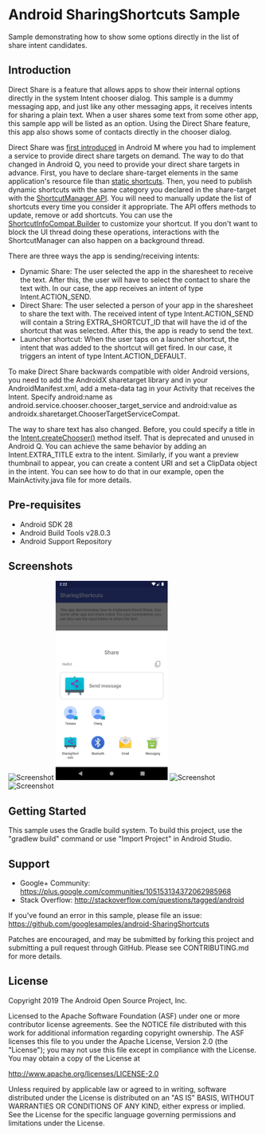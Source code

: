 
Android SharingShortcuts Sample
===================================

Sample demonstrating how to show some options directly in the list of share intent candidates.

Introduction
------------

Direct Share is a feature that allows apps to show their internal options directly in the
system Intent chooser dialog. This sample is a dummy messaging app, and just like any other
messaging apps, it receives intents for sharing a plain text. When a user shares some text from some
other app, this sample app will be listed as an option. Using the Direct Share feature, this app
also shows some of contacts directly in the chooser dialog.

Direct Share was [first introduced][1] in Android M where you had to implement a service to provide
direct share targets on demand. The way to do that changed in Android Q, you need to provide your
direct share targets in advance. First, you have to declare share-target elements in the same
application's resource file than [static shortcuts][2]. Then, you need to publish dynamic
shortcuts with the same category you declared in the share-target with the [ShortcutManager API][3].
You will need to manually update the list of shortcuts every time you consider it appropriate.
The API offers methods to update, remove or add shortcuts. You can use the
[ShortcutInfoCompat.Builder][4] to customize your shortcut. If you don't want to block the UI thread
doing these operations, interactions with the ShortcutManager can also happen on a background thread.

There are three ways the app is sending/receiving intents:
- Dynamic Share: The user selected the app in the sharesheet to receive the text. After this,
the user will have to select the contact to share the text with. In our case, the app receives an
intent of type Intent.ACTION_SEND.
- Direct Share: The user selected a person of your app in the sharesheet to share the text with.
The received intent of type Intent.ACTION_SEND will contain a String EXTRA_SHORTCUT_ID that will
have the id of the shortcut that was selected. After this, the app is ready to send the text.
- Launcher shortcut: When the user taps on a launcher shortcut, the intent that was
added to the shortcut will get fired. In our case, it triggers an intent of type Intent.ACTION_DEFAULT.

To make Direct Share backwards compatible with older Android versions, you need to add the AndroidX
sharetarget library and in your AndroidManifest.xml, add a meta-data tag in your Activity that
receives the Intent. Specify android:name as android.service.chooser.chooser_target_service and
android:value as androidx.sharetarget.ChooserTargetServiceCompat.

The way to share text has also changed. Before, you could specify a title in the
[Intent.createChooser()][5] method itself. That is deprecated and unused in Android Q. You can achieve
the same behavior by adding an Intent.EXTRA_TITLE extra to the intent. Similarly, if you want a
preview thumbnail to appear, you can create a content URI and set a ClipData object in the intent.
You can see how to do that in our example, open the MainActivity.java file for more details.

[1]: https://developer.android.com/about/versions/marshmallow/android-6.0#direct-share
[2]: https://developer.android.com/guide/topics/ui/shortcuts/creating-shortcuts
[3]: https://developer.android.com/reference/androidx/core/content/pm/ShortcutManagerCompat.html
[4]: https://developer.android.com/reference/androidx/core/content/pm/ShortcutInfoCompat.Builder.html
[5]: https://developer.android.com/reference/android/content/Intent.html#createChooser(android.content.Intent,%20java.lang.CharSequence)

Pre-requisites
--------------

- Android SDK 28
- Android Build Tools v28.0.3
- Android Support Repository

Screenshots
-------------

<img src="screenshots/1-main.png" height="400" alt="Screenshot"/> <img src="screenshots/2-intent.png" height="400" alt="Screenshot"/> <img src="screenshots/3-message.png" height="400" alt="Screenshot"/> <img src="screenshots/4-static_shortcuts.png" height="400" alt="Screenshot"/> 

Getting Started
---------------

This sample uses the Gradle build system. To build this project, use the
"gradlew build" command or use "Import Project" in Android Studio.

Support
-------

- Google+ Community: https://plus.google.com/communities/105153134372062985968
- Stack Overflow: http://stackoverflow.com/questions/tagged/android

If you've found an error in this sample, please file an issue:
https://github.com/googlesamples/android-SharingShortcuts

Patches are encouraged, and may be submitted by forking this project and
submitting a pull request through GitHub. Please see CONTRIBUTING.md for more details.

License
-------

Copyright 2019 The Android Open Source Project, Inc.

Licensed to the Apache Software Foundation (ASF) under one or more contributor
license agreements.  See the NOTICE file distributed with this work for
additional information regarding copyright ownership.  The ASF licenses this
file to you under the Apache License, Version 2.0 (the "License"); you may not
use this file except in compliance with the License.  You may obtain a copy of
the License at

http://www.apache.org/licenses/LICENSE-2.0

Unless required by applicable law or agreed to in writing, software
distributed under the License is distributed on an "AS IS" BASIS, WITHOUT
WARRANTIES OR CONDITIONS OF ANY KIND, either express or implied.  See the
License for the specific language governing permissions and limitations under
the License.
